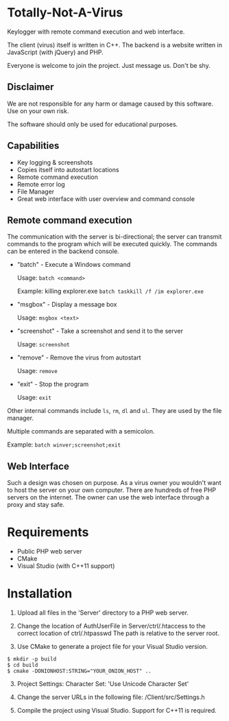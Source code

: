 # Totally-Not-A-Virus

Keylogger with remote command execution and web interface.


The client (virus) itself is written in C++.
The backend is a website written in JavaScript (with jQuery) and PHP.


Everyone is welcome to join the project. Just message us. Don't be shy.

## Disclaimer

We are not responsible for any harm or damage caused by this software.
Use on your own risk.


The software should only be used for educational purposes.

## Capabilities

* Key logging & screenshots
* Copies itself into autostart locations
* Remote command execution
* Remote error log
* File Manager
* Great web interface with user overview and command console

## Remote command execution

The communication with the server is bi-directional;
the server can transmit commands to the program which will be executed quickly.
The commands can be entered in the backend console.

* "batch" - Execute a Windows command


  Usage: ```batch <command>```


  Example: killing explorer.exe ```batch taskkill /f /im explorer.exe```


* "msgbox" - Display a message box


  Usage: ```msgbox <text>```


* "screenshot" - Take a screenshot and send it to the server


  Usage: ```screenshot```


* "remove" - Remove the virus from autostart


  Usage: ```remove```


* "exit" - Stop the program


  Usage: ```exit```

Other internal commands include ```ls```, ```rm```, ```dl``` and ```ul```.
They are used by the file manager.

Multiple commands are separated with a semicolon.


  Example: ```batch winver;screenshot;exit```

## Web Interface

Such a design was chosen on purpose.
As a virus owner you wouldn't want to host the server on your own computer.
There are hundreds of free PHP servers on the internet.
The owner can use the web interface through a proxy and stay safe.

# Requirements

* Public PHP web server
* CMake
* Visual Studio (with C++11 support)

# Installation

1. Upload all files in the 'Server' directory to a PHP web server.

2. Change the location of AuthUserFile in Server/ctrl/.htaccess to the correct location of ctrl/.htpasswd
   The path is relative to the server root.

2. Use CMake to generate a project file for your Visual Studio version.
```
$ mkdir -p build
$ cd build
$ cmake -DONIONHOST:STRING="YOUR_ONION_HOST" ..
```

3. Project Settings: Character Set: 'Use Unicode Character Set'

4. Change the server URLs in the following file:
   /Client/src/Settings.h

5. Compile the project using Visual Studio. Support for C++11 is required.
